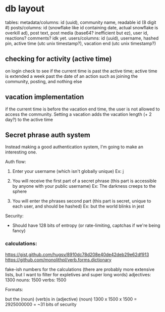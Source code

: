 # db layout

tables:
metadata/columns: id (uuid), community name, readable id (8 digit #)
posts/columns: id (snowflake like id containing date, actual snowflake is overkill ad), post text, post media (base64? inefficient but ez), user id, reactions? comments? idk yet.
users/columns: id (uuid), username, hashed pin, active time (utc unix timestamp?), vacation end (utc unix timestamp?)

## checking for activity (active time)

on login check to see if the current time is past the active time; active time is extended a week past the date of an action such as joining the community, posting, and nothing else

## vacation implementation

if the current time is before the vacation end time, the user is not allowed to access the community. Setting a vacation adds the vacation length (+ 2 day?) to the active time

## Secret phrase auth system

Instead making a good authentication system, I'm going to make an interesting one.

Auth flow:

1. Enter your username (which isn't globally unique)
   Ex: j

2. You will receive the first part of a secret phrase (this part is accessible by anyone with your public username)
   Ex: The darkness creeps to the sphere

3. You will enter the phrases second part (this part is secret, unique to each user, and should be hashed)
   Ex: but the world blinks in jest

Security:

- Should have 128 bits of entropy (or rate-limiting, captchas if we're being fancy)

### calculations:

https://gist.github.com/hugsy/8910dc78d208e40de42deb29e62df913
https://github.com/monolithpl/verb.forms.dictionary

fake-ish numbers for the calculations (there are probably more extensive lists, but I want to filter for expletives and super long words)
adjectives: 1300
nouns: 1500
verbs: 1500

Formats:

but the (noun) (verb)s in (adjective) (noun)
1300 x 1500 x 1500 = 2925000000 = ~31 bits of security
